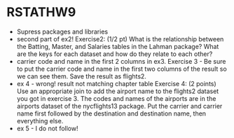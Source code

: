 # RSTATHW9

- Supress packages and libraries
- second part of ex2! 
Exercise2: (1/2 pt) What is the relationship between the Batting, Master, and Salaries tables in the Lahman package? What are the keys for each dataset and how do they relate to each other?
- carrier code and name in the first 2 columns in ex3. Exercise 3 - Be sure to put the carrier code and name in the first two columns of the result so we can see them. Save the result as flights2.
- ex 4 - wrong! result not matching chapter table
Exercise 4: (2 points) Use an appropriate join to add the airport name to the flights2 dataset you got in exercise 3. The codes and names of the airports are in the airports dataset of the nycflights13 package. Put the carrier and carrier name first followed by the destination and destination name, then everything else.
- ex 5 - I do not follow!

